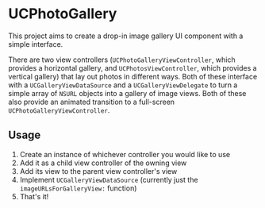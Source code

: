 # UCPhotoGallery
This project aims to create a drop-in image gallery UI component with a simple interface.

There are two view controllers (`UCPhotoGalleryViewController`, which provides a horizontal gallery,  and `UCPhotosViewController`, which provides a vertical gallery) that lay out photos in different ways. Both of these interface with a `UCGalleryViewDataSource` and a `UCGalleryViewDelegate` to turn a simple array of `NSURL` objects into a gallery of image views. Both of these also provide an animated transition to a full-screen `UCPhotoGalleryViewController`.

## Usage
1. Create an instance of whichever controller you would like to use
2. Add it as a child view controller of the owning view
3. Add its view to the parent view controller's view
4. Implement `UCGalleryViewDataSource` (currently just the `imageURLsForGalleryView:` function)
5. That's it!
